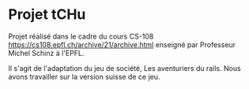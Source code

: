 # Projet tCHu

Projet réalisé dans le cadre du cours CS-108 https://cs108.epfl.ch/archive/21/archive.html enseigné par Professeur Michel Schinz à l'EPFL.

Il s'agit de l'adaptation du jeu de société, Les aventuriers du rails. Nous avons travailler sur la version suisse de ce jeu.
